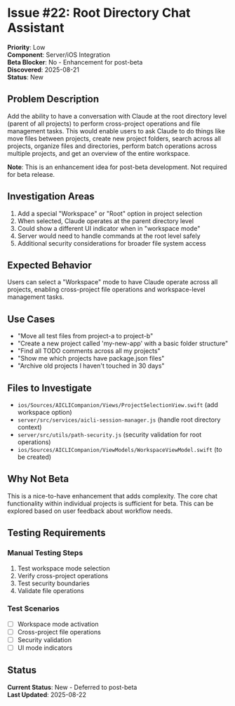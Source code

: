 # Issue #22: Root Directory Chat Assistant

**Priority**: Low  
**Component**: Server/iOS Integration  
**Beta Blocker**: No - Enhancement for post-beta  
**Discovered**: 2025-08-21  
**Status**: New  

## Problem Description

Add the ability to have a conversation with Claude at the root directory level (parent of all projects) to perform cross-project operations and file management tasks. This would enable users to ask Claude to do things like move files between projects, create new project folders, search across all projects, organize files and directories, perform batch operations across multiple projects, and get an overview of the entire workspace.

**Note**: This is an enhancement idea for post-beta development. Not required for beta release.

## Investigation Areas

1. Add a special "Workspace" or "Root" option in project selection
2. When selected, Claude operates at the parent directory level
3. Could show a different UI indicator when in "workspace mode"
4. Server would need to handle commands at the root level safely
5. Additional security considerations for broader file system access

## Expected Behavior

Users can select a "Workspace" mode to have Claude operate across all projects, enabling cross-project file operations and workspace-level management tasks.

## Use Cases

- "Move all test files from project-a to project-b"
- "Create a new project called 'my-new-app' with a basic folder structure"
- "Find all TODO comments across all my projects"
- "Show me which projects have package.json files"
- "Archive old projects I haven't touched in 30 days"

## Files to Investigate

- `ios/Sources/AICLICompanion/Views/ProjectSelectionView.swift` (add workspace option)
- `server/src/services/aicli-session-manager.js` (handle root directory context)
- `server/src/utils/path-security.js` (security validation for root operations)
- `ios/Sources/AICLICompanion/ViewModels/WorkspaceViewModel.swift` (to be created)

## Why Not Beta

This is a nice-to-have enhancement that adds complexity. The core chat functionality within individual projects is sufficient for beta. This can be explored based on user feedback about workflow needs.

## Testing Requirements

### Manual Testing Steps
1. Test workspace mode selection
2. Verify cross-project operations
3. Test security boundaries
4. Validate file operations

### Test Scenarios
- [ ] Workspace mode activation
- [ ] Cross-project file operations
- [ ] Security validation
- [ ] UI mode indicators

## Status

**Current Status**: New - Deferred to post-beta  
**Last Updated**: 2025-08-22